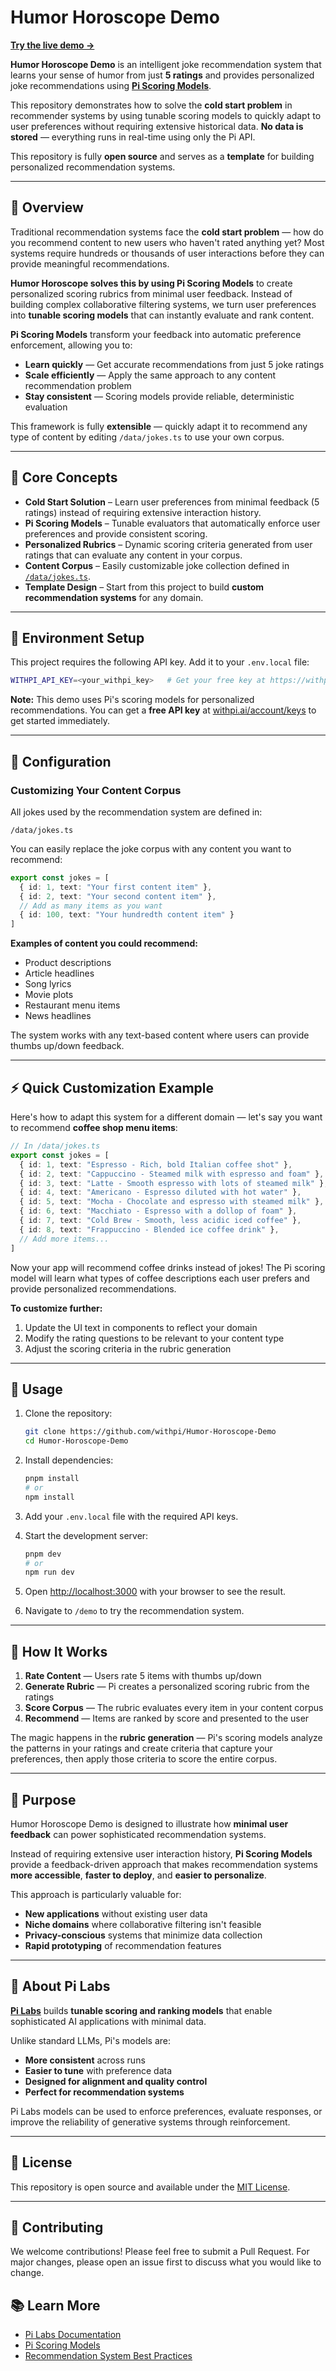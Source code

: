 # Humor Horoscope Demo

**[Try the live demo →](https://joke-recommender.withpi.ai)**

**Humor Horoscope Demo** is an intelligent joke recommendation system that learns your sense of humor from just **5 ratings** and provides personalized joke recommendations using **[Pi Scoring Models](https://code.withpi.ai/score/writing_rubrics)**.

This repository demonstrates how to solve the **cold start problem** in recommender systems by using tunable scoring models to quickly adapt to user preferences without requiring extensive historical data. **No data is stored** — everything runs in real-time using only the Pi API.

This repository is fully **open source** and serves as a **template** for building personalized recommendation systems.

---

## 🚀 Overview

Traditional recommendation systems face the **cold start problem** — how do you recommend content to new users who haven't rated anything yet? Most systems require hundreds or thousands of user interactions before they can provide meaningful recommendations.

**Humor Horoscope solves this by using Pi Scoring Models** to create personalized scoring rubrics from minimal user feedback. Instead of building complex collaborative filtering systems, we turn user preferences into **tunable scoring models** that can instantly evaluate and rank content.

**Pi Scoring Models** transform your feedback into automatic preference enforcement, allowing you to:
* **Learn quickly** — Get accurate recommendations from just 5 joke ratings
* **Scale efficiently** — Apply the same approach to any content recommendation problem
* **Stay consistent** — Scoring models provide reliable, deterministic evaluation

This framework is fully **extensible** — quickly adapt it to recommend any type of content by editing `/data/jokes.ts` to use your own corpus.

---

## 🧠 Core Concepts

* **Cold Start Solution** – Learn user preferences from minimal feedback (5 ratings) instead of requiring extensive interaction history.
* **Pi Scoring Models** – Tunable evaluators that automatically enforce user preferences and provide consistent scoring.
* **Personalized Rubrics** – Dynamic scoring criteria generated from user ratings that can evaluate any content in your corpus.
* **Content Corpus** – Easily customizable joke collection defined in [`/data/jokes.ts`](./data/jokes.ts).
* **Template Design** – Start from this project to build **custom recommendation systems** for any domain.

---

## 🔑 Environment Setup

This project requires the following API key. Add it to your `.env.local` file:

```bash
WITHPI_API_KEY=<your_withpi_key>   # Get your free key at https://withpi.ai/account/keys
```

**Note:** This demo uses Pi's scoring models for personalized recommendations. You can get a **free API key** at [withpi.ai/account/keys](https://withpi.ai/account/keys) to get started immediately.

---

## 🧩 Configuration

### Customizing Your Content Corpus

All jokes used by the recommendation system are defined in:

```
/data/jokes.ts
```

You can easily replace the joke corpus with any content you want to recommend:

```typescript
export const jokes = [
  { id: 1, text: "Your first content item" },
  { id: 2, text: "Your second content item" },
  // Add as many items as you want
  { id: 100, text: "Your hundredth content item" }
]
```

**Examples of content you could recommend:**
* Product descriptions
* Article headlines  
* Song lyrics
* Movie plots
* Restaurant menu items
* News headlines

The system works with any text-based content where users can provide thumbs up/down feedback.

---

## ⚡ Quick Customization Example

Here's how to adapt this system for a different domain — let's say you want to recommend **coffee shop menu items**:

```typescript
// In /data/jokes.ts
export const jokes = [
  { id: 1, text: "Espresso - Rich, bold Italian coffee shot" },
  { id: 2, text: "Cappuccino - Steamed milk with espresso and foam" },
  { id: 3, text: "Latte - Smooth espresso with lots of steamed milk" },
  { id: 4, text: "Americano - Espresso diluted with hot water" },
  { id: 5, text: "Mocha - Chocolate and espresso with steamed milk" },
  { id: 6, text: "Macchiato - Espresso with a dollop of foam" },
  { id: 7, text: "Cold Brew - Smooth, less acidic iced coffee" },
  { id: 8, text: "Frappuccino - Blended ice coffee drink" },
  // Add more items...
]
```

Now your app will recommend coffee drinks instead of jokes! The Pi scoring model will learn what types of coffee descriptions each user prefers and provide personalized recommendations.

**To customize further:**
1. Update the UI text in components to reflect your domain
2. Modify the rating questions to be relevant to your content type
3. Adjust the scoring criteria in the rubric generation

---

## 🧪 Usage

1. Clone the repository:

   ```bash
   git clone https://github.com/withpi/Humor-Horoscope-Demo
   cd Humor-Horoscope-Demo
   ```

2. Install dependencies:

   ```bash
   pnpm install
   # or
   npm install
   ```

3. Add your `.env.local` file with the required API keys.

4. Start the development server:

   ```bash
   pnpm dev
   # or
   npm run dev
   ```

5. Open [http://localhost:3000](http://localhost:3000) with your browser to see the result.

6. Navigate to `/demo` to try the recommendation system.

---

## 🎯 How It Works

1. **Rate Content** — Users rate 5 items with thumbs up/down
2. **Generate Rubric** — Pi creates a personalized scoring rubric from the ratings
3. **Score Corpus** — The rubric evaluates every item in your content corpus
4. **Recommend** — Items are ranked by score and presented to the user

The magic happens in the **rubric generation** — Pi's scoring models analyze the patterns in your ratings and create criteria that capture your preferences, then apply those criteria to score the entire corpus.

---

## 🧭 Purpose

Humor Horoscope Demo is designed to illustrate how **minimal user feedback** can power sophisticated recommendation systems.

Instead of requiring extensive user interaction history, **Pi Scoring Models** provide a feedback-driven approach that makes recommendation systems **more accessible**, **faster to deploy**, and **easier to personalize**.

This approach is particularly valuable for:
* **New applications** without existing user data
* **Niche domains** where collaborative filtering isn't feasible  
* **Privacy-conscious** systems that minimize data collection
* **Rapid prototyping** of recommendation features

---

## 🧩 About Pi Labs

[**Pi Labs**](https://withpi.ai) builds **tunable scoring and ranking models** that enable sophisticated AI applications with minimal data.

Unlike standard LLMs, Pi's models are:

* **More consistent** across runs
* **Easier to tune** with preference data
* **Designed for alignment and quality control**
* **Perfect for recommendation systems**

Pi Labs models can be used to enforce preferences, evaluate responses, or improve the reliability of generative systems through reinforcement.

---

## 📄 License

This repository is open source and available under the [MIT License](./LICENSE).

---

## 🤝 Contributing

We welcome contributions! Please feel free to submit a Pull Request. For major changes, please open an issue first to discuss what you would like to change.

## 📚 Learn More

- [Pi Labs Documentation](https://code.withpi.ai/)
- [Pi Scoring Models](https://code.withpi.ai/score/writing_rubrics)
- [Recommendation System Best Practices](https://withpi.ai/blog)